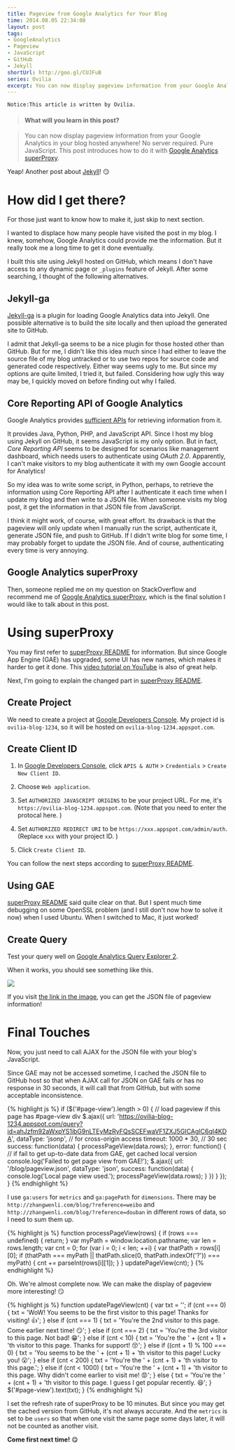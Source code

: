 ```yaml
---
title: Pageview from Google Analytics for Your Blog
time: 2014.08.05 22:34:08
layout: post
tags:
- GoogleAnalytics
- Pageview
- JavaScript
- GitHub
- Jekyll
shortUrl: http://goo.gl/CUJFuB
series: Ovilia
excerpt: You can now display pageview information from your Google Analytics in your blog hosted anywhere! No server required. Pure JavaScript. This post introduces how to do it with <a href="https://github.com/googleanalytics/google-analytics-super-proxy" target="_blank">Google Analytics superProxy</a>.
---
```


<code>Notice:This article is written by Ovilia.</code>

> #### What will you learn in this post?

> You can now display pageview information from your Google Analytics in your blog hosted anywhere! No server required. Pure JavaScript. This post introduces how to do it with <a href="https://github.com/googleanalytics/google-analytics-super-proxy" target="_blank">Google Analytics superProxy</a>.

Yeap! Another post about <a href="{{ site.url }}/all?tag=Jekyll" target="_blank">Jekyll</a>! :smirk:

# How did I get there?

For those just want to know how to make it, just skip to next section.

I wanted to displace how many people have visited the post in my blog. I knew, somehow, Google Analytics could provide me the information. But it really took me a long time to get it done eventually.

I built this site using Jekyll hosted on GitHub, which means I don't have access to any dynamic page or `_plugins` feature of Jekyll. After some searching, I thought of the following alternatives.

## Jekyll-ga

<a href="https://github.com/developmentseed/jekyll-ga" target="_blank">Jekyll-ga</a> is a plugin for loading Google Analytics data into Jekyll. One possible alternative is to build the site locally and then upload the generated site to GitHub.

I admit that Jekyll-ga seems to be a nice plugin for those hosted other than GitHub. But for me, I didn't like this idea much since I had either to leave the source file of my blog untracked or to use two repos for source code and generated code respectively. Either way seems ugly to me. But since my options are quite limited, I tried it, but failed. Considering how ugly this way may be, I quickly moved on before finding out why I failed.

## Core Reporting API of Google Analytics

Google Analytics provides <a href="https://developers.google.com/analytics/devguides/reporting/core/v3/" target="_blank" target="_blank">sufficient APIs</a> for retrieving information from it.

It provides Java, Python, PHP, and JavaScript API. Since I host my blog using Jekyll on GitHub, it seems JavaScript is my only option. But in fact, *Core Reporting API* seems to be designed for scenarios like management dashboard, which needs users to authenticate using *OAuth 2.0*. Apparently, I can't make visitors to my blog authenticate it with my own Google account for Analytics!

So my idea was to write some script, in Python, perhaps, to retrieve the information using Core Reporting API after I authenticate it each time when I update my blog and then write to a JSON file. When someone visits my blog post, it get the information in that JSON file from JavaScript.

I think it might work, of course, with great effort. Its drawback is that the pageview will only update when I manually run the script, authenticate it, generate JSON file, and push to GitHub. If I didn't write blog for some time, I may probably forget to update the JSON file. And of course, authenticating every time is very annoying.

## Google Analytics superProxy

Then, someone replied me on my question on StackOverflow and recommend me of <a href="https://github.com/googleanalytics/google-analytics-super-proxy" target="_blank">Google Analytics superProxy</a>, which is the final solution I would like to talk about in this post.

# Using superProxy

You may first refer to <a href="https://github.com/googleanalytics/google-analytics-super-proxy" target="_blank">superProxy README</a> for information. But since Google App Engine (GAE) has upgraded, some UI has new names, which makes it harder to get it done. This <a href="https://www.youtube.com/watch?v=8Or8KIhpsqg" target="_blank">video tutorial on YouTube</a> is also of great help.

Next, I'm going to explain the changed part in <a href="https://github.com/googleanalytics/google-analytics-super-proxy" target="_blank">superProxy README</a>.

## Create Project

We need to create a project at <a href="https://console.developers.google.com" target="_blank">Google Developers Console</a>. My project id is `ovilia-blog-1234`, so it will be hosted on `ovilia-blog-1234.appspot.com`.

## Create Client ID

1. In <a href="https://console.developers.google.com" target="_blank">Google Developers Console</a>, click `APIS & AUTH` > `Credentials` > `Create New Client ID`.

2. Choose `Web application`.

3. Set `AUTHORIZED JAVASCRIPT ORIGINS` to be your project URL. For me, it's `https://ovilia-blog-1234.appspot.com`. (Note that you need to enter the protocal here. )

4. Set `AUTHORIZED REDIRECT URI` to be `https://xxx.appspot.com/admin/auth`. (Replace `xxx` with your project ID. )

5. Click `Create Client ID`.

You can follow the next steps according to <a href="https://github.com/googleanalytics/google-analytics-super-proxy" target="_blank">superProxy README</a>.

## Using GAE

<a href="https://github.com/googleanalytics/google-analytics-super-proxy" target="_blank">superProxy README</a> said quite clear on that. But I spent much time debugging on some OpenSSL problem (and I still don't now how to solve it now) when I used Ubuntu. When I switched to Mac, it just worked!

## Create Query

Test your query well on <a href="https://ga-dev-tools.appspot.com/explorer/" target="_blank">Google Analytics Query Explorer 2</a>.

When it works, you should see something like this.

<img src="{{ site.loadingImg }}" data-src="{{ site.url }}/img/post/2014-08-05-page-view-from-google-analytics-for-your-blog-01.png" />

If you visit <a href="https://ovilia-blog-1234.appspot.com/query?id=ahJzfm92aWxpYS1ibG9nLTEyMzRyFQsSCEFwaVF1ZXJ5GICAgIC6qI4KDA" target="_blank">the link in the image</a>, you can get the JSON file of pageview information!

# Final Touches

Now, you just need to call AJAX for the JSON file with your blog's JavaScript.

Since GAE may not be accessed sometime, I cached the JSON file to GitHub host so that when AJAX call for JSON on GAE fails or has no response in 30 seconds, it will call that from GitHub, but with some acceptable inconsistence.

{% highlight js %}
if ($('#page-view').length > 0) {
    // load pageview if this page has #page-view div
    $.ajax({
        url: 'https://ovilia-blog-1234.appspot.com/query?id=ahJzfm92aWxpYS1ibG9nLTEyMzRyFQsSCEFwaVF1ZXJ5GICAgIC6qI4KDA',
        dataType: 'jsonp',  // for cross-origin access
        timeout: 1000 * 30, // 30 sec
        success: function(data) {
            processPageView(data.rows);
        },
        error: function() {
            // if fail to get up-to-date data from GAE, get cached local version
            console.log('Failed to get page view from GAE!');
            $.ajax({
                url: '/blog/pageview.json',
                dataType: 'json',
                success: function(data) {
                    console.log('Local page view used.');
                    processPageView(data.rows);
                }
            })
        }
    }); 
}
{% endhighlight %}

I use `ga:users` for `metrics` and `ga:pagePath` for `dimensions`. There may be `http://zhangwenli.com/blog/?reference=weibo` and `http://zhangwenli.com/blog/?reference=douban` in different rows of data, so I need to sum them up.

{% highlight js %}
function processPageView(rows) {
    if (rows === undefined) {
        return;
    }
    var myPath = window.location.pathname;
    var len = rows.length;
    var cnt = 0;
    for (var i = 0; i < len; ++i) {
        var thatPath = rows[i][0];
        if (thatPath === myPath || thatPath.slice(0, thatPath.indexOf('?')) === myPath) {
            cnt += parseInt(rows[i][1]);
        }
    }
    updatePageView(cnt);
}
{% endhighlight %}

Oh. We're almost complete now. We can make the display of pageview more interesting! :smirk:

{% highlight js %}
function updatePageView(cnt) {
    var txt = '';
    if (cnt === 0) {
        txt = 'WoW! You seems to be the first visitor to this page! Thanks for visiting! :thumbsup:';
    } else if (cnt === 1) {
        txt = 'You\'re the 2nd visitor to this page. Come earlier next time! :smirk:';
    } else if (cnt === 2) {
        txt = 'You\'re the 3rd visitor to this page. Not bad! :grin:';
    } else if (cnt < 10) {
        txt = 'You\'re the ' + (cnt + 1) + 'th visitor to this page. Thanks for support! :kissing_closed_eyes:';
    } else if ((cnt + 1) % 100 === 0) {
        txt = 'You seems to be the ' + (cnt + 1) + 'th visitor to this page! Lucky you! :open_mouth:';
    } else if (cnt < 200) {
        txt = 'You\'re the ' + (cnt + 1) + 'th visitor to this page.';
    } else if (cnt < 1000) {
        txt = 'You\'re the ' + (cnt + 1) + 'th visitor to this page. Why didn\'t come earlier to visit me! :rage:';
    } else {
        txt = 'You\'re the ' + (cnt + 1) + 'th visitor to this page. I guess I get popular recently. :satisfied:';
    }
    $('#page-view').text(txt);
}
{% endhighlight %}

I set the refresh rate of superProxy to be 10 minutes. But since you may get the cached version from GitHub, it's not always accurate. And the `metrics` is set to be `users` so that when one visit the same page some days later, it will not be counted as another visit.

**Come first next time!** :yum:
